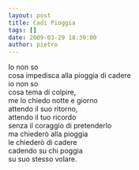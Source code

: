 ```yaml
---
layout: post
title: Cadi Pioggia
tags: []
date: 2009-03-29 18:39:00
author: pietro
---
```

Io non so<br/>cosa impedisca alla pioggia di cadere<br/>io non so<br/>cosa tema di colpire,<br/>me lo chiedo notte e giorno<br/>attendo il suo ritorno,<br/>attendo il tuo ricordo<br/>senza il coraggio di pretenderlo<br/>ma chiederò alla pioggia<br/>le chiederò di cadere<br/>cadendo su chi poggia<br/>su suo stesso volare.
